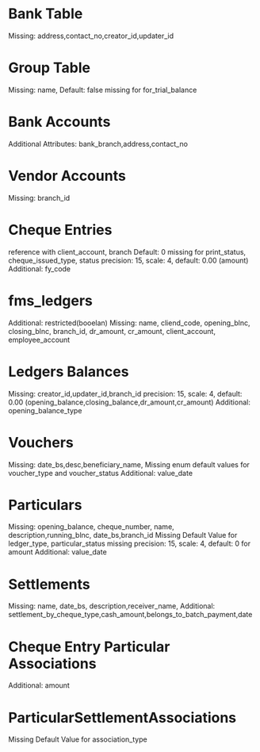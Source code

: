 # Bank Table
Missing: address,contact_no,creator_id,updater_id

# Group Table
Missing: name,
Default: false missing for for_trial_balance

# Bank Accounts
Additional Attributes: bank_branch,address,contact_no

# Vendor Accounts
Missing: branch_id

# Cheque Entries
reference with client_account, branch
Default: 0 missing for print_status, cheque_issued_type, status
precision: 15, scale: 4, default: 0.00 (amount)
Additional: fy_code

# fms_ledgers
Additional: restricted(booelan)
Missing: name, cliend_code, opening_blnc, closing_blnc, branch_id, dr_amount, cr_amount, client_account, employee_account

# Ledgers Balances
Missing: creator_id,updater_id,branch_id
precision: 15, scale: 4, default: 0.00 (opening_balance,closing_balance,dr_amount,cr_amount)
Additional: opening_balance_type

# Vouchers
Missing: date_bs,desc,beneficiary_name,
Missing enum default values for voucher_type and voucher_status
Additional: value_date

# Particulars
Missing: opening_balance, cheque_number, name, description,running_blnc, date_bs,branch_id
Missing Default Value for ledger_type, particular_status
missing precision: 15, scale: 4, default: 0 for amount
Additional: value_date

# Settlements
Missing: name, date_bs, description,receiver_name, 
Additional: settlement_by_cheque_type,cash_amount,belongs_to_batch_payment,date

# Cheque Entry Particular Associations
Additional: amount

# ParticularSettlementAssociations
Missing Default Value for association_type
